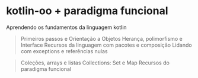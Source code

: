 # kotlin-oo + paradigma funcional 

Aprendendo os fundamentos da linguagem kotlin
> Primeiros passos e Orientação a Objetos
> Herança, polimorfismo e Interface
> Recursos da linguagem com pacotes e composição
> Lidando com exceptions e referências nulas

> Coleções, arrays e listas
> Collections: Set e Map
> Recursos do paradigma funcional
